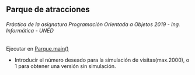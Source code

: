 ## Parque de atracciones
###### Práctica de la asignatura Programación Orientada a Objetos 2019 - Ing. Informática - UNED

Ejecutar en [Parque.main()](/Parque-de-atracciones/Parque.java)

+ Introducir el número deseado para la simulación de visitas(max.2000), 
o 1 para obtener una versión sin simulación.